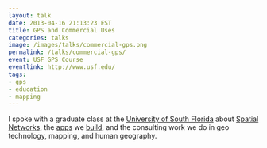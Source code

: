 ```yaml
---
layout: talk
date: 2013-04-16 21:13:23 EST
title: GPS and Commercial Uses
categories: talks
image: /images/talks/commercial-gps.png
permalink: /talks/commercial-gps/
event: USF GPS Course
eventlink: http://www.usf.edu/
tags:
- gps
- education
- mapping
---
```


I spoke with a graduate class at the [University of South Florida](http://www.usf.edu/) about [Spatial Networks](http://spatialnetworks.com/), the [apps](http://fulcrumapp.com/) we [build](http://pushpinosm.org/), and the consulting work we do in geo technology, mapping, and human geography.

<script async class="speakerdeck-embed" data-id="f09ab1b06803013066b122000a918622" data-ratio="1.33333333333333" src="//speakerdeck.com/assets/embed.js"></script>